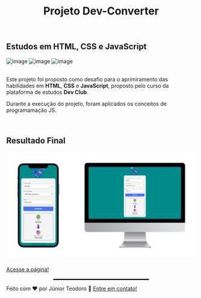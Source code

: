<h1 align="center">Projeto Dev-Converter</h1>
<br>
<h2>Estudos em HTML, CSS e JavaScript</h2>
<img width="24" height="24" alt="image" src="https://github.com/user-attachments/assets/1ab19be9-b812-4998-8531-95f74d83d127" /> <img width="24" height="24" alt="image" src="https://github.com/user-attachments/assets/5069338c-dbd4-454d-8e51-1f86dea2702a" /> <img width="24" height="24" alt="image" src="https://github.com/user-attachments/assets/912b6efd-2d35-4d1a-a3c7-b448c17d73dc" />
<br>
<br>
<p>Este projeto foi proposto como desafio para o aprimiramento das habilidades em <b>HTML</b>, <b>CSS</b> e <b>JavaScript</b>, proposto pelo curso da plataforma de estudos <b>Dev Club</b>.</p>
<p>Durante a execução do projeto, foram aplicados os conceitos de programamação JS.</p>
<br>
<h2>Resultado Final</h2>
<img src=https://github.com/JuniorTeodoro89/dev-converter/blob/master/assets/project-dev-converter.png?raw=true>
<br>
<br>
<a href="https://juniorteodoro89.github.io/dev-converter/" target="_blank">Acesse a página!</a>
<br>
<br>
<hr style="border: 1px solid black; width: 50%; margin: auto;">

<p>Feito com ♥ por Júnior Teodoro 👋 <a href="https://www.linkedin.com/in/j%C3%BAnior-alves-teodoro/" target="_blank">Entre em contato!</a></p>
